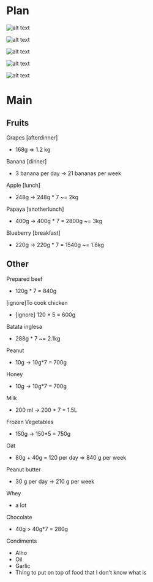 
# Plan

![alt text](<New Breakfast.png>)

![alt text](<New Lunch.png>)

![alt text](<New Before Dinner.png>)

![alt text](<New Dinner.png>)

![alt text](<New After Dinner.png>)

# Main

## Fruits

Grapes [afterdinner]
- 168g => 1.2 kg

Banana [dinner]
- 3 banana per day -> 21 bananas per week

Apple [lunch]
- 248g -> 248g * 7 ~= 2kg

Papaya [anotherlunch]
- 400g -> 400g * 7 = 2800g ~= 3kg

Blueberry [breakfast]
- 220g -> 220g * 7 = 1540g ~= 1.6kg


## Other

Prepared beef
- 120g * 7 = 840g

[ignore]To cook chicken
- [ignore] 120 * 5 = 600g

Batata inglesa
- 288g * 7 ~= 2.1kg

Peanut
- 10g -> 10g*7 = 700g

Honey
- 10g -> 10g*7 = 700g

Milk
- 200 ml -> 200 * 7 = 1.5L

Frozen Vegetables
- 150g -> 150*5 = 750g

Oat
- 80g + 40g = 120 per day => 840 g per week

Peanut butter
- 30 g per day -> 210 g per week

Whey
- a lot

Chocolate
- 40g > 40g*7 = 280g

Condiments
- Alho
- Oil
- Garlic
- Thing to put on top of food that I don't know what is
